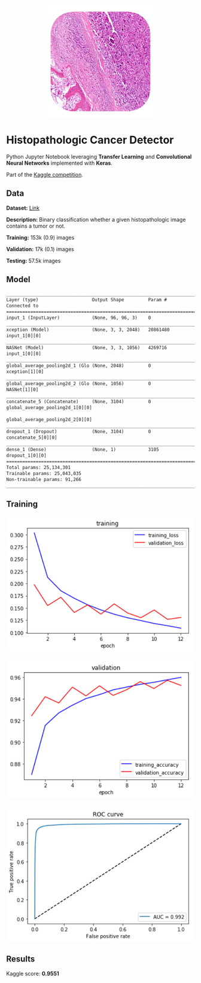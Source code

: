 <h3 align="center">
  <img src="assets/histopathologic_cancer_detector_icon_web.png" width="300">
</h3>


# Histopathologic Cancer Detector

Python Jupyter Notebook leveraging **Transfer Learning**  and **Convolutional Neural Networks** implemented with **Keras**. 

Part of the [Kaggle competition](https://www.kaggle.com/c/histopathologic-cancer-detection). 


## Data

**Dataset:** [Link](https://www.kaggle.com/c/histopathologic-cancer-detection/data)

**Description:** Binary classification whether a given histopathologic image contains a tumor or not.

**Training:** 153k (0.9) images

**Validation:** 17k (0.1) images

**Testing:** 57.5k images


## Model
	__________________________________________________________________________________________________
	Layer (type)                    Output Shape         Param #     Connected to                     
	==================================================================================================
	input_1 (InputLayer)            (None, 96, 96, 3)    0                                            
	__________________________________________________________________________________________________
	xception (Model)                (None, 3, 3, 2048)   20861480    input_1[0][0]                    
	__________________________________________________________________________________________________
	NASNet (Model)                  (None, 3, 3, 1056)   4269716     input_1[0][0]                    
	__________________________________________________________________________________________________
	global_average_pooling2d_1 (Glo (None, 2048)         0           xception[1][0]                   
	__________________________________________________________________________________________________
	global_average_pooling2d_2 (Glo (None, 1056)         0           NASNet[1][0]                     
	__________________________________________________________________________________________________
	concatenate_5 (Concatenate)     (None, 3104)         0           global_average_pooling2d_1[0][0] 
	                                                                 global_average_pooling2d_2[0][0] 
	__________________________________________________________________________________________________
	dropout_1 (Dropout)             (None, 3104)         0           concatenate_5[0][0]              
	__________________________________________________________________________________________________
	dense_1 (Dense)                 (None, 1)            3105        dropout_1[0][0]                  
	==================================================================================================
	Total params: 25,134,301
	Trainable params: 25,043,035
	Non-trainable params: 91,266
	__________________________________________________________________________________________________


## Training

<h3>
  <img src="assets/training.png" width="500">
</h3>

<h3>
  <img src="assets/validation.png" width="500">
</h3>

<h3>
  <img src="assets/roc.png" width="500">
</h3>

## Results

Kaggle score: **0.9551**


